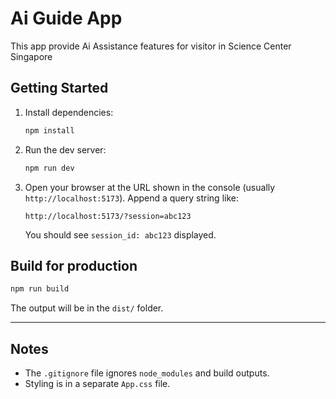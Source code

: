 # Ai Guide App

This app provide Ai Assistance features for visitor in Science Center Singapore

## Getting Started

1. Install dependencies:
   ```bash
   npm install
   ```

2. Run the dev server:
   ```bash
   npm run dev
   ```

3. Open your browser at the URL shown in the console (usually `http://localhost:5173`). Append a query string like:
   ```
   http://localhost:5173/?session=abc123
   ```

   You should see `session_id: abc123` displayed.

## Build for production

```bash
npm run build
```

The output will be in the `dist/` folder.

---

## Notes
- The `.gitignore` file ignores `node_modules` and build outputs.
- Styling is in a separate `App.css` file.

